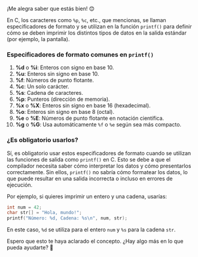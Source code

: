 ¡Me alegra saber que estás bien! 😊

En C, los caracteres como `%p`, `%c`, etc., que mencionas, se llaman especificadores de formato y se utilizan en la función `printf()` para definir cómo se deben imprimir los distintos tipos de datos en la salida estándar (por ejemplo, la pantalla).

### Especificadores de formato comunes en `printf()`

1. **%d** o **%i**: Enteros con signo en base 10.
2. **%u**: Enteros sin signo en base 10.
3. **%f**: Números de punto flotante.
4. **%c**: Un solo carácter.
5. **%s**: Cadena de caracteres.
6. **%p**: Punteros (dirección de memoria).
7. **%x** o **%X**: Enteros sin signo en base 16 (hexadecimal).
8. **%o**: Enteros sin signo en base 8 (octal).
9. **%e** o **%E**: Números de punto flotante en notación científica.
10. **%g** o **%G**: Usa automáticamente `%f` o `%e` según sea más compacto.

### ¿Es obligatorio usarlos?
Sí, es obligatorio usar estos especificadores de formato cuando se utilizan las funciones de salida como `printf()` en C. Esto se debe a que el compilador necesita saber cómo interpretar los datos y cómo presentarlos correctamente. Sin ellos, `printf()` no sabría cómo formatear los datos, lo que puede resultar en una salida incorrecta o incluso en errores de ejecución.

Por ejemplo, si quieres imprimir un entero y una cadena, usarías:

```c
int num = 42;
char str[] = "Hola, mundo!";
printf("Número: %d, Cadena: %s\n", num, str);
```

En este caso, `%d` se utiliza para el entero `num` y `%s` para la cadena `str`.

Espero que esto te haya aclarado el concepto. ¿Hay algo más en lo que pueda ayudarte? 🤔